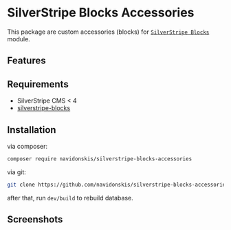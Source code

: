 # SilverStripe Blocks Accessories

This package are custom accessories (blocks) for [`SilverStripe Blocks`](https://github.com/sheadawson/silverstripe-blocks/) module.

## Features

## Requirements

* SilverStripe CMS < 4
* [silverstripe-blocks](https://github.com/sheadawson/silverstripe-blocks)

## Installation

via composer:
```sh
composer require navidonskis/silverstripe-blocks-accessories
```
via git:
```sh
git clone https://github.com/navidonskis/silverstripe-blocks-accessories.git
```

after that, run `dev/build` to rebuild database.

## Screenshots
